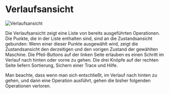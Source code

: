 # Verlaufsansicht

![Verlaufsansicht](screenshots/Verlauf.png)

Die Verlaufsansicht zeigt eine Liste von bereits ausgeführten Operationen. Die Punkte, die in der Liste enthalten sind, sind an die Zustandsansicht gebunden: Wenn einer dieser Punkte ausgewählt wird, zeigt die Zustandsansicht den derzeitigen und den vorigen Zustand der gewählten Maschine. Die Pfeil-Buttons auf der linken Seite erlauben es einen Schritt im Verlauf nach hinten oder vorne zu gehen. Die drei Knöpfe auf der rechten Seite liefern Sortierung, Sichern einer Trace und Hilfe.

Man beachte, dass wenn man sich entschließt, im Verlauf nach hinten zu gehen, und dann eine Operation ausführt, gehen die bisher folgenden Operationen verloren.

